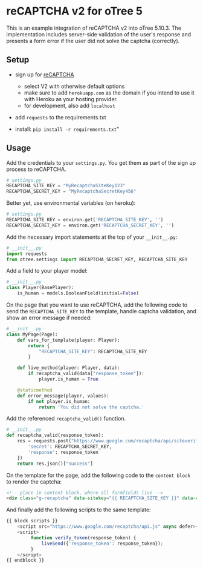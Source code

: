 # reCAPTCHA v2 for oTree 5

This is an example integration of reCAPTCHA v2 into oTree 5.10.3.
The implementation includes server-side validation of the user's response and presents a form error if the user did not solve the captcha (correctly).

## Setup
- sign up for [reCAPTCHA](https://www.google.com/recaptcha/)
    - select V2 with otherwise default options 
    - make sure to add ```herokuapp.com``` as the domain if you intend to use it with Heroku as your hosting provider.
    - for development, also add ```localhost```

- add ```requests``` to the requirements.txt
- install: ```pip install -r requirements.txt```"


## Usage
Add the credentials to your ``settings.py``. You get them as part of the sign up process to reCAPTCHA.
```python
# settings.py
RECAPTCHA_SITE_KEY = "MyRecaptchaSiteKey123"
RECAPTCHA_SECRET_KEY = "MyRecaptchaSecretKey456"
```

Better yet, use environmental variables (on heroku):
```python
# settings.py
RECAPTCHA_SITE_KEY = environ.get('RECAPTCHA_SITE_KEY', '')
RECAPTCHA_SECRET_KEY = environ.get('RECAPTCHA_SECRET_KEY', '')
```

Add the necessary import statements at the top of your ``__init__.py``:
```python
# __init__.py
import requests
from otree.settings import RECAPTCHA_SECRET_KEY, RECAPTCHA_SITE_KEY
```

Add a field to your player model:
```python
# __init__.py
class Player(BasePlayer):
    is_human = models.BooleanField(initial=False)
```

On the page that you want to use reCAPTCHA, add the following code to send the ``RECAPTCHA_SITE_KEY`` to the template, handle captcha validation, and show an error message if needed:
```python
# __init__.py
class MyPage(Page):
    def vars_for_template(player: Player):
        return {
            "RECAPTCHA_SITE_KEY": RECAPTCHA_SITE_KEY
        }

    def live_method(player: Player, data):
        if recaptcha_valid(data["response_token"]):
            player.is_human = True

    @staticmethod
    def error_message(player, values):
        if not player.is_human:
            return 'You did not solve the captcha.'
```

Add the referenced ``recaptcha_valid()`` function.
```python
# __init__.py
def recaptcha_valid(response_token):
    res = requests.post("https://www.google.com/recaptcha/api/siteverify", data={
        'secret': RECAPTCHA_SECRET_KEY,
        'response': response_token
    })
    return res.json()["success"]
```

On the template for the page, add the following code to the ``content block`` to render the captcha:
```html
<!-- place in content block, where all formfields live -->
<div class="g-recaptcha" data-sitekey="{{ RECAPTCHA_SITE_KEY }}" data-callback="verify_token"></div>
``` 

And finally add the following scripts to the same template:
```javascript
{{ block scripts }}
    <script src="https://www.google.com/recaptcha/api.js" async defer></script>
    <script>
         function verify_token(response_token) {
             liveSend({'response_token': response_token});
         }
    </script>
{{ endblock }}
```
